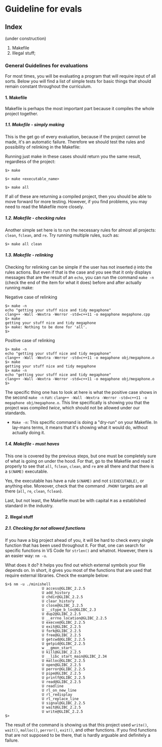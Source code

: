 # Guideline for evals

## Index
(under construction)
1. Makefile
2. Illegal stuff;


### General Guidelines for evaluations

For most times, you will be evaluating a program that will require input of all sorts. Below you will find a list of simple tests for basic things that should remain constant throughout the curriculum.

#### 1. Makefile

Makefile is perhaps the most important part because it compiles the whole project together.
##### 1.1. Makefile - simply making

This is the get go of every evaluation, because if the project cannot be made, it's an automatic failure. Therefore we should test the rules and possibility of relinking in the Makefile:

Running just make in these cases should return you the same result, regardless of the project:
```shell
$> make
``` 

```shell
$> make <executable_name>
```

```shell
$> make all
```

If all of these are returning a compiled project, then you should be able to move forward for more testing. However, if you find problems, you may need to read the Makefile more closely.
##### 1.2. Makefile - checking rules

Another simple set here is to run the necessary rules for almost all projects: `clean`, `fclean`, and `re`.  Try running multiple rules, such as:

```shell
$> make all clean
```

##### 1.3. Makefile - relinking

Checking for relinking can be simple if the user has not inserted `@` into the rules actions. But even if that is the case and you see that it only displays messages that are the result of an `echo`, you can run the command `make -n` (check the end of the item for what it does) before and after actually running make:

Negative case of relinking
```shell
$> make -n
echo "getting your stuff nice and tidy megaphone"
clang++ -Wall -Wextra -Werror -std=c++11 -o megaphone megaphone.cpp
$> make
getting your stuff nice and tidy megaphone
$> make: Nothing to be done for 'all'.
$> 
```

Positive case of relinking
```shell
$> make -n
echo "getting your stuff nice and tidy megaphone"
clang++ -Wall -Wextra -Werror -std=c++11 -o megaphone obj/megaphone.o
$> make
getting your stuff nice and tidy megaphone
$> make -n
echo "getting your stuff nice and tidy megaphone"
clang++ -Wall -Wextra -Werror -std=c++11 -o megaphone obj/megaphone.o
$> 
```

The specific thing one has to look at here is what the positive case shows in the second `make -n` run: `clang++ -Wall -Wextra -Werror -std=c++11 -o megaphone obj/megaphone.o`. This line specifically is showing you that the project was compiled _twice_, which should not be allowed under our standards.

- `Make -n`: This specific command is doing a "dry-run" on your Makefile. In lay-mans terms, it means that it's showing what it would do, without actually doing it.

##### 1.4. Makefile - must haves

This one is covered by the previous steps, but one must be completely sure of what is going on under the hood. For that, go to the Makefile and read it properly to see that `all`, `fclean`, `clean`, and `re` are all there and that there is a `$(NAME)` executable.

Yes, the executable has have a rule `$(NAME)` and not `$(EXECUTABLE)`, or anything else. Moreover, check that the command `.PHONY` targets are all there (`all`, `re`, `clean`, `fclean`).

Last, but not least, the Makefile must be with capital `M` as a established standard in the industry.
#### 2. Illegal stuff

##### 2.1. Checking for not allowed functions

If you have a big project ahead of you, it will be hard to check every single function that has been used throughout it. For that, one can search for specific functions in VS Code for `strlen()` and whatnot. However, there is an easier way: `nm -u`.

What does it do? It helps you find out which external symbols your file depends on. In short, it gives you most of the functions that are used that require external libraries. Check the example below:

```shell
$>$ nm -u ./minishell
                 U access@GLIBC_2.2.5
                 U add_history
                 U chdir@GLIBC_2.2.5
                 U clear_history
                 U close@GLIBC_2.2.5
                 U __ctype_b_loc@GLIBC_2.3
                 U dup2@GLIBC_2.2.5
                 U __errno_location@GLIBC_2.2.5
                 U execve@GLIBC_2.2.5
                 U exit@GLIBC_2.2.5
                 U fork@GLIBC_2.2.5
                 U free@GLIBC_2.2.5
                 U getcwd@GLIBC_2.2.5
                 U getpid@GLIBC_2.2.5
                 w __gmon_start__
                 U kill@GLIBC_2.2.5
                 U __libc_start_main@GLIBC_2.34
                 U malloc@GLIBC_2.2.5
                 U open@GLIBC_2.2.5
                 U perror@GLIBC_2.2.5
                 U pipe@GLIBC_2.2.5
                 U printf@GLIBC_2.2.5
                 U read@GLIBC_2.2.5
                 U readline
                 U rl_on_new_line
                 U rl_redisplay
                 U rl_replace_line
                 U signal@GLIBC_2.2.5
                 U wait@GLIBC_2.2.5
                 U write@GLIBC_2.2.5
$>

```

The result of the command is showing us that this project used `write()`, `wait()`, `malloc()`, `perror()`, `exit()`, and other functions. If you find functions that are not supposed to be there, that is hardly arguable and definitely a failure.
